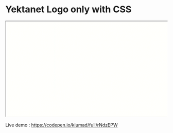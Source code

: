 # Yektanet Logo only with CSS

<img src="https://raw.githubusercontent.com/kiumad/yektanetLogoWithHtmlCss/06eb261e48157c57868a227fee7c0ab332b1f94d/github-assets/yektanet_logo_html_cssmp4_mp4_AdobeExpress_AdobeExpress.gif" height="300"/>

Live demo : https://codepen.io/kiumad/full/rNdzEPW
